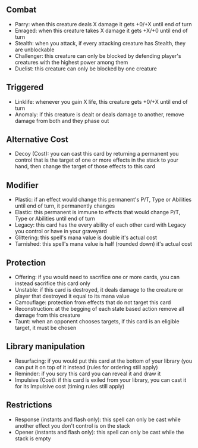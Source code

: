 ## Combat
- Parry: when this creature deals X damage it gets +0/+X until end of turn
- Enraged: when this creature takes X damage it gets +X/+0 until end of turn
- Stealth: when you attack, if every attacking creature has Stealth, they are unblockable
- Challenger: this creature can only be blocked by defending player's creatures with the highest power among them
- Duelist: this creature can only be blocked by one creature
## Triggered
- Linklife: whenever you gain X life, this creature gets +0/+X until end of turn
- Anomaly: if this creature is dealt or deals damage to another, remove damage from both and they phase out
## Alternative Cost
- Decoy (Cost): you can cast this card by returning a permanent you control that is the target of one or more effects in the stack to your hand, then change the target of those effects to this card
## Modifier
- Plastic: if an effect would change this permanent's P/T, Type or Abilities until end of turn, it permanently changes 
- Elastic: this permanent is immune to effects that would change P/T, Type or Abilities until end of turn
- Legacy: this card has the every ability of each other card with Legacy you control or have in your graveyard
- Glittering: this spell's mana value is double it's actual cost
- Tarnished: this spell's mana value is half (rounded down) it's actual cost
## Protection
- Offering: if you would need to sacrifice one or more cards, you can instead sacrifice this card only
- Unstable: if this card is destroyed, it deals damage to the creature or player that destroyed it equal to its mana value
- Camouflage: protection from effects that do not target this card
- Reconstruction: at the begging of each state based action remove all damage from this creature
- Taunt: when an opponent chooses targets, if this card is an eligible target, it must be chosen
## Library manipulation
- Resurfacing: if you would put this card at the bottom of your library (you can put it on top of it instead (rules for ordering still apply)
- Reminder: if you scry this card you can reveal it and draw it
- Impulsive (Cost): if this card is exiled from your library, you can cast it for its Impulsive cost (timing rules still apply)
## Restrictions
- Response (instants and flash only): this spell can only be cast while another effect you don't control is on the stack
- Opener (instants and flash only): this spell can only be cast while the stack is empty





